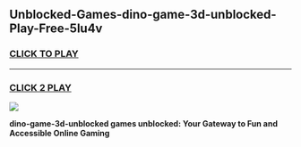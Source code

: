 
## Unblocked-Games-dino-game-3d-unblocked-Play-Free-5lu4v
<h3>
<a href="https://premium76.site?title=dino-game-3d-unblocked&ref=12A">CLICK TO PLAY</a></h3>
<hr>

<h3>
<a href="https://premium76.site?title=dino-game-3d-unblocked&ref=12A">CLICK 2 PLAY</a>
  
</h3>

<a href="https://premium76.site?title=dino-game-3d-unblocked&ref=12A"><img src="https://clearcache.store/games.png"></a>


**dino-game-3d-unblocked games unblocked: Your Gateway to Fun and Accessible Online Gaming**
